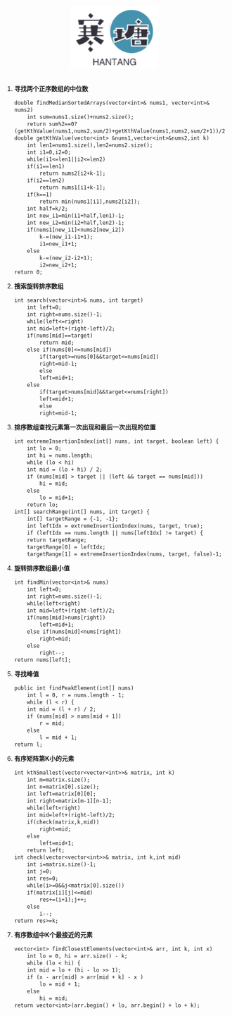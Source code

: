<br>

<div align="center">
    <img src="logo.jpg" width="200px">
</div>

<br>

1.	**寻找两个正序数组的中位数**



		double findMedianSortedArrays(vector<int>& nums1, vector<int>& nums2)
		    int sum=nums1.size()+nums2.size();
		    return sum%2==0?(getKthValue(nums1,nums2,sum/2)+getKthValue(nums1,nums2,sum/2+1))/2:getKthValue(nums1,nums2,sum/2+1);
		double getKthValue(vector<int> &nums1,vector<int>&nums2,int k)
		    int len1=nums1.size(),len2=nums2.size();
		    int i1=0,i2=0;
		    while(i1<=len1||i2<=len2)
			if(i1==len1)
			    return nums2[i2+k-1];
			if(i2==len2)
			    return nums1[i1+k-1];
			if(k==1)
			    return min(nums1[i1],nums2[i2]);
			int half=k/2;
			int new_i1=min(i1+half,len1)-1;
			int new_i2=min(i2+half,len2)-1;
			if(nums1[new_i1]<nums2[new_i2])
			    k-=(new_i1-i1+1);
			    i1=new_i1+1;
			else
			    k-=(new_i2-i2+1);
			    i2=new_i2+1;
		return 0;
2.	**搜索旋转排序数组**



		int search(vector<int>& nums, int target)
		    int left=0;
		    int right=nums.size()-1;
		    while(left<=right)
			int mid=left+(right-left)/2;
			if(nums[mid]==target)
			    return mid;
			else if(nums[0]<=nums[mid])
			    if(target>=nums[0]&&target<=nums[mid])
				right=mid-1;
			    else
				left=mid+1;
			else
			    if(target>nums[mid]&&target<=nums[right])
				left=mid+1;
			    else
				right=mid-1;
3.	**排序数组查找元素第一次出现和最后一次出现的位置**



		int extremeInsertionIndex(int[] nums, int target, boolean left) {
		    int lo = 0;
		    int hi = nums.length;
		    while (lo < hi) 
			int mid = (lo + hi) / 2;
			if (nums[mid] > target || (left && target == nums[mid])) 
			    hi = mid;
			else 
			    lo = mid+1;
		    return lo;
		int[] searchRange(int[] nums, int target) {
		    int[] targetRange = {-1, -1};
		    int leftIdx = extremeInsertionIndex(nums, target, true);
		    if (leftIdx == nums.length || nums[leftIdx] != target) {
			return targetRange;
		    targetRange[0] = leftIdx;
		    targetRange[1] = extremeInsertionIndex(nums, target, false)-1;
4.	**旋转排序数组最小值**



		int findMin(vector<int>& nums)
		    int left=0;
		    int right=nums.size()-1;
		    while(left<right)
			int mid=left+(right-left)/2;
			if(nums[mid]>nums[right])
			    left=mid+1;
			else if(nums[mid]<nums[right])
			    right=mid;
			else
			    right--;
		return nums[left];
5.	**寻找峰值**



		public int findPeakElement(int[] nums)
		    int l = 0, r = nums.length - 1;
		    while (l < r) {
			int mid = (l + r) / 2;
			if (nums[mid] > nums[mid + 1])
			    r = mid;
			else
			    l = mid + 1;
		return l;
6.	**有序矩阵第K小的元素**



		int kthSmallest(vector<vector<int>>& matrix, int k)
		    int m=matrix.size();
		    int n=matrix[0].size();
		    int left=matrix[0][0];
		    int right=matrix[m-1][n-1];
		    while(left<right)
			int mid=left+(right-left)/2;
			if(check(matrix,k,mid))
			    right=mid;
			else
			    left=mid+1;
		    return left;
		int check(vector<vector<int>>& matrix, int k,int mid)
		    int i=matrix.size()-1;
		    int j=0;
		    int res=0;
		    while(i>=0&&j<matrix[0].size())
			if(matrix[i][j]<=mid)
			    res+=(i+1);j++;
			else
			    i--;
		return res>=k;
7.	**有序数组中K个最接近的元素**



		vector<int> findClosestElements(vector<int>& arr, int k, int x)
		    int lo = 0, hi = arr.size() - k;
		    while (lo < hi) {
			int mid = lo + (hi - lo >> 1);
			if (x - arr[mid] > arr[mid + k] - x ) 
			    lo = mid + 1;
			else 
			    hi = mid;
		return vector<int>(arr.begin() + lo, arr.begin() + lo + k);

